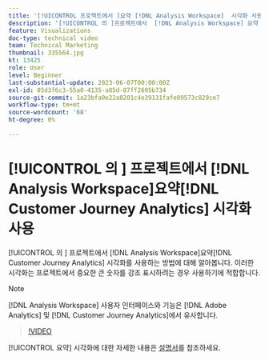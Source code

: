 ```yaml
---
title: '[!UICONTROL 프로젝트에서 ]요약 [!DNL Analysis Workspace]  시각화 사용'
description: '[!UICONTROL 의 ]프로젝트에서  [!DNL Analysis Workspace] 요약 [!DNL Customer Journey Analytics] 시각화를 사용하는 방법에 대해 알아봅니다.'
feature: Visualizations
doc-type: technical video
team: Technical Marketing
thumbnail: 335564.jpg
kt: 13425
role: User
level: Beginner
last-substantial-update: 2023-06-07T00:00:00Z
exl-id: 05d3f6c3-55a0-4135-a85d-87ff2695b734
source-git-commit: 1a23bfa0e22a8201c4e39131fafe09573c829ce7
workflow-type: tm+mt
source-wordcount: '68'
ht-degree: 0%

---
```


# [!UICONTROL 의 ] 프로젝트에서 [!DNL Analysis Workspace]요약[!DNL Customer Journey Analytics] 시각화 사용

[!UICONTROL 의 ] 프로젝트에서 [!DNL Analysis Workspace]요약[!DNL Customer Journey Analytics] 시각화를 사용하는 방법에 대해 알아봅니다. 이러한 시각화는 프로젝트에서 중요한 큰 숫자를 강조 표시하려는 경우 사용하기에 적합합니다.

>[!NOTE]
>
>[!DNL Analysis Workspace] 사용자 인터페이스와 기능은 [!DNL Adobe Analytics] 및 [!DNL Customer Journey Analytics]에서 유사합니다.

>[!VIDEO](https://video.tv.adobe.com/v/335564/?quality=12&learn=on)

[!UICONTROL 요약] 시각화에 대한 자세한 내용은 [설명서](https://experienceleague.adobe.com/docs/analytics-platform/using/cja-workspace/visualizations/summary-number-change.html)를 참조하세요.
